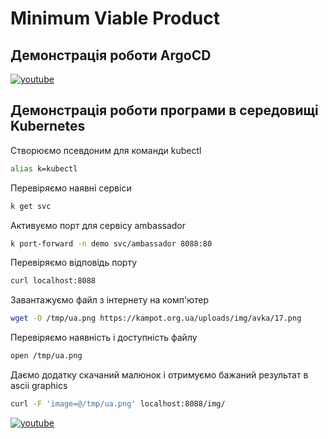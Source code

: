 # Minimum Viable Product  
## Демонстрація роботи ArgoCD
[![youtube](https://i9.ytimg.com/vi_webp/UWQXKywAitA/mq1.webp?sqp=CNS5hLEG-oaymwEmCMACELQB8quKqQMa8AEB-AH-CYAC0AWKAgwIABABGE4gYihlMA8=&rs=AOn4CLBFa_8mxQJdlObqidokdTPmXMK9mQ)](https://youtu.be/UWQXKywAitA)  
  
## Демонстрація роботи програми в середовищі Kubernetes  
Створюємо псевдоним для команди kubectl  
```bash
alias k=kubectl
```  
Перевіряємо наявні сервіси  
```bash
k get svc
```  
Активуємо порт для сервісу ambassador  
```bash
k port-forward -n demo svc/ambassador 8088:80
```  
Перевіряємо відповідь порту  
```bash
curl localhost:8088
```  
Завантажуємо файл з інтернету на комп'ютер  
```bash
wget -O /tmp/ua.png https://kampot.org.ua/uploads/img/avka/17.png
```  
Перевіряємо наявність і доступність файлу  
```bash
open /tmp/ua.png
```  
Даємо додатку скачаний малюнок і отримуємо бажаний результат в ascii graphics  
```bash
curl -F 'image=@/tmp/ua.png' localhost:8088/img/
```  
[![youtube](https://i9.ytimg.com/vi/J_z-brrT6V4/mq1.jpg?sqp=CKi3hLEG-oaymwEmCMACELQB8quKqQMa8AEB-AHUBoAC4AOKAgwIABABGEsgXyhlMA8=&rs=AOn4CLAROgKlvGitMA4fnMfv8z7QPMDSJw)](https://youtu.be/J_z-brrT6V4)
